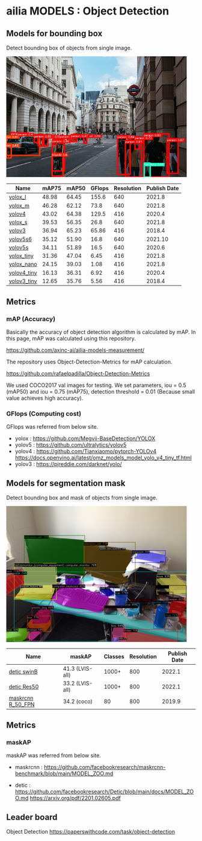 # ailia MODELS : Object Detection

## Models for bounding box

Detect bounding box of objects from single image.

<img src="./yolox/output.jpg" width=480px>

|Name|mAP75|mAP50|GFlops|Resolution|Publish Date|
|-----|-----|-----|-----|-----|-----|
|[yolox_l](./yolox/)|48.98|64.45|155.6|640|2021.8|
|[yolox_m](./yolox/)|46.28|62.12|73.8|640|2021.8|
|[yolov4](./yolov4/)|43.02|64.38|129.5|416|2020.4|
|[yolox_s](./yolox/)|39.53|56.35|26.8|640|2021.8|
|[yolov3](./yolov3/)|36.94|65.23|65.86|416|2018.4|
|[yolov5s6](./yolov5/)|35.12|51.90|16.8|640|2021.10|
|[yolov5s](./yolov5/)|34.11|51.89|16.5|640|2020.6|
|[yolox_tiny](./yolox/)|31.36|47.04|6.45|416|2021.8|
|[yolox_nano](./yolox/)|24.15|39.03|1.08|416|2021.8|
|[yolov4_tiny](./yolov4-tiny/)|16.13|36.31|6.92|416|2020.4|
|[yolov3_tiny](./yolov3-tiny/)|12.65|35.76|5.56|416|2018.4|

## Metrics

### mAP (Accuracy)

Basically the accuracy of object detection algorithm is calculated by mAP. In this page, mAP was calculated using this repository.

https://github.com/axinc-ai/ailia-models-measurement/

The repository uses Object-Detection-Metrics for mAP calculation.

https://github.com/rafaelpadilla/Object-Detection-Metrics

We used COCO2017 val images for testing. We set parameters, iou = 0.5 (mAP50) and iou = 0.75 (mAP75), detection threshold = 0.01 (Because small value achieves high accuracy).

### GFlops (Computing cost)

GFlops was referred from below site.

- yolox : https://github.com/Megvii-BaseDetection/YOLOX
- yolov5 : https://github.com/ultralytics/yolov5
- yolov4 : https://github.com/Tianxiaomo/pytorch-YOLOv4 https://docs.openvino.ai/latest/omz_models_model_yolo_v4_tiny_tf.html
- yolov3 : https://pjreddie.com/darknet/yolo/

## Models for segmentation mask

Detect bounding box and mask of objects from single image.

<img src="./detic/output.png" width=480px>

|Name|maskAP|Classes|Resolution|Publish Date|
|-----|-----|-----|-----|-----|
|[detic swinB](./detic/)|41.3 (LVIS-all)|1000+|800|2022.1|
|[detic Res50](./detic/)|33.2 (LVIS-all)|1000+|800|2022.1|
|[maskrcnn R_50_FPN](./maskrcnn/)|34.2 (coco)|80|800|2019.9|

## Metrics

### maskAP

maskAP was referred from below site.

- maskrcnn : https://github.com/facebookresearch/maskrcnn-benchmark/blob/main/MODEL_ZOO.md

- detic : https://github.com/facebookresearch/Detic/blob/main/docs/MODEL_ZOO.md https://arxiv.org/pdf/2201.02605.pdf

## Leader board

Object Detection
https://paperswithcode.com/task/object-detection